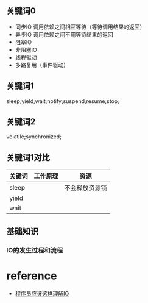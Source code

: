 ## 关键词0
* 同步IO
    调用依赖之间相互等待（等待调用结果的返回）
* 异步IO
    调用依赖之间不用等待结果的返回
* 阻塞IO
* 非阻塞IO
* 线程驱动
* 多路复用（事件驱动）

## 关键词1
sleep;yield;wait;notify;suspend;resume;stop;
## 关键词2
volatile;synchronized;




## 关键词1对比
关键词 | 工作原理 | 资源 
---- | --- | ---
sleep | | 不会释放资源锁
yield |
wait | 


## 基础知识
### IO的发生过程和流程


# reference
* [程序员应该这样理解IO](https://www.jianshu.com/p/fa7bdc4f3de7)
